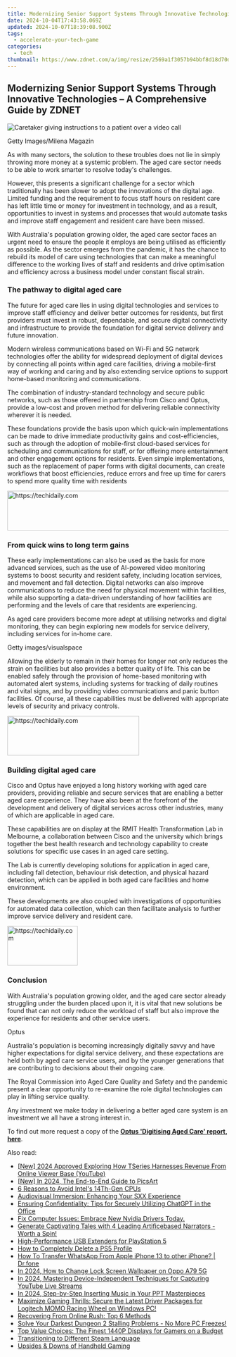 ```yaml
---
title: Modernizing Senior Support Systems Through Innovative Technologies – A Comprehensive Guide by ZDNET
date: 2024-10-04T17:43:58.069Z
updated: 2024-10-07T18:39:08.900Z
tags:
  - accelerate-your-tech-game
categories:
  - tech
thumbnail: https://www.zdnet.com/a/img/resize/2569a1f3057b94bbf8d18d70d9c71ce18fb395d5/2023/02/20/f82716a6-106b-4991-be29-adcc3ae44e8f/gettyimages-1396300637.png?width=170&height=128&fit=crop&format=pjpg&auto=webp
---
```


## Modernizing Senior Support Systems Through Innovative Technologies – A Comprehensive Guide by ZDNET

![Caretaker giving instructions to a patient over a video call](https://www.zdnet.com/a/img/resize/6d7ebd12d8e6aea5eab64431a09c2f09b90e4fe5/2023/02/20/f82716a6-106b-4991-be29-adcc3ae44e8f/gettyimages-1396300637.png?auto=webp&width=1280)

Getty Images/Milena Magazin

As with many sectors, the solution to these troubles does not lie in simply throwing more money at a systemic problem. The aged care sector needs to be able to work smarter to resolve today's challenges.

However, this presents a significant challenge for a sector which traditionally has been slower to adopt the innovations of the digital age. Limited funding and the requirement to focus staff hours on resident care has left little time or money for investment in technology, and as a result, opportunities to invest in systems and processes that would automate tasks and improve staff engagement and resident care have been missed.

With Australia's population growing older, the aged care sector faces an urgent need to ensure the people it employs are being utilised as efficiently as possible. As the sector emerges from the pandemic, it has the chance to rebuild its model of care using technologies that can make a meaningful difference to the working lives of staff and residents and drive optimisation and efficiency across a business model under constant fiscal strain.

### The pathway to digital aged care

The future for aged care lies in using digital technologies and services to improve staff efficiency and deliver better outcomes for residents, but first providers must invest in robust, dependable, and secure digital connectivity and infrastructure to provide the foundation for digital service delivery and future innovation.

Modern wireless communications based on Wi-Fi and 5G network technologies offer the ability for widespread deployment of digital devices by connecting all points within aged care facilities, driving a mobile-first way of working and caring and by also extending service options to support home-based monitoring and communications.

The combination of industry-standard technology and secure public networks, such as those offered in partnership from Cisco and Optus, provide a low-cost and proven method for delivering reliable connectivity wherever it is needed.

These foundations provide the basis upon which quick-win implementations can be made to drive immediate productivity gains and cost-efficiencies, such as through the adoption of mobile-first cloud-based services for scheduling and communications for staff, or for offering more entertainment and other engagement options for residents. Even simple implementations, such as the replacement of paper forms with digital documents, can create workflows that boost efficiencies, reduce errors and free up time for carers to spend more quality time with residents

<!-- affiliate ads begin -->
<a href="https://bluettius.sjv.io/c/5597632/2139123/17108" target="_top" id="2139123">
  <img src="//a.impactradius-go.com/display-ad/17108-2139123" border="0" alt="https://techidaily.com" width="728" height="90"/>
</a>
<img height="0" width="0" src="https://bluettius.sjv.io/i/5597632/2139123/17108" style="position:absolute;visibility:hidden;" border="0" />
<!-- affiliate ads end -->

### From quick wins to long term gains

These early implementations can also be used as the basis for more advanced services, such as the use of AI-powered video monitoring systems to boost security and resident safety, including location services, and movement and fall detection. Digital networks can also improve communications to reduce the need for physical movement within facilities, while also supporting a data-driven understanding of how facilities are performing and the levels of care that residents are experiencing.

As aged care providers become more adept at utilising networks and digital monitoring, they can begin exploring new models for service delivery, including services for in-home care. 

Getty images/visualspace

Allowing the elderly to remain in their homes for longer not only reduces the strain on facilities but also provides a better quality of life. This can be enabled safely through the provision of home-based monitoring with automated alert systems, including systems for tracking of daily routines and vital signs, and by providing video communications and panic button facilities. Of course, all these capabilities must be delivered with appropriate levels of security and privacy controls.

<!-- affiliate ads begin -->
<a href="https://aligracehair.sjv.io/c/5597632/1925484/19272" target="_top" id="1925484">
  <img src="//a.impactradius-go.com/display-ad/19272-1925484" border="0" alt="https://techidaily.com" width="300" height="90"/>
</a>
<img height="0" width="0" src="https://aligracehair.sjv.io/i/5597632/1925484/19272" style="position:absolute;visibility:hidden;" border="0" />
<!-- affiliate ads end -->

### Building digital aged care

Cisco and Optus have enjoyed a long history working with aged care providers, providing reliable and secure services that are enabling a better aged care experience. They have also been at the forefront of the development and delivery of digital services across other industries, many of which are applicable in aged care.

These capabilities are on display at the RMIT Health Transformation Lab in Melbourne, a collaboration between Cisco and the university which brings together the best health research and technology capability to create solutions for specific use cases in an aged care setting. 

The Lab is currently developing solutions for application in aged care, including fall detection, behaviour risk detection, and physical hazard detection, which can be applied in both aged care facilities and home environment. 

These developments are also coupled with investigations of opportunities for automated data collection, which can then facilitate analysis to further improve service delivery and resident care. 

<!-- affiliate ads begin -->
<a href="https://united.elfm.net/c/5597632/2139558/4704" target="_top" id="2139558">
  <img src="//a.impactradius-go.com/display-ad/4704-2139558" border="0" alt="https://techidaily.com" width="160" height="90"/>
</a>
<img height="0" width="0" src="https://united.elfm.net/i/5597632/2139558/4704" style="position:absolute;visibility:hidden;" border="0" />
<!-- affiliate ads end -->

### Conclusion

With Australia's population growing older, and the aged care sector already struggling under the burden placed upon it, it is vital that new solutions be found that can not only reduce the workload of staff but also improve the experience for residents and other service users.

Optus

Australia's population is becoming increasingly digitally savvy and have higher expectations for digital service delivery, and these expectations are held both by aged care service users, and by the younger generations that are contributing to decisions about their ongoing care.

The Royal Commission into Aged Care Quality and Safety and the pandemic present a clear opportunity to re-examine the role digital technologies can play in lifting service quality.

Any investment we make today in delivering a better aged care system is an investment we all have a strong interest in.

To find out more request a copy of the [**Optus 'Digitising Aged Care' report, here**](https://www.optus.com.au/enterprise/accelerate/communications/aged-care-a-sector-in-transformation).

<ins class="adsbygoogle"
     style="display:block"
     data-ad-format="autorelaxed"
     data-ad-client="ca-pub-7571918770474297"
     data-ad-slot="1223367746"></ins>

<ins class="adsbygoogle"
     style="display:block"
     data-ad-client="ca-pub-7571918770474297"
     data-ad-slot="8358498916"
     data-ad-format="auto"
     data-full-width-responsive="true"></ins>

<span class="atpl-alsoreadstyle">Also read:</span>
<div><ul>
<li><a href="https://youtube-lab.techidaily.com/024-approved-exploring-how-tseries-harnesses-revenue-from-online-viewer-base-youtube/"><u>[New] 2024 Approved Exploring How TSeries Harnesses Revenue From Online Viewer Base (YouTube)</u></a></li>
<li><a href="https://fox-links.techidaily.com/new-in-2024-the-end-to-end-guide-to-picsart/"><u>[New] In 2024, The End-to-End Guide to PicsArt</u></a></li>
<li><a href="https://games-able.techidaily.com/6-reasons-to-avoid-intels-14th-gen-cpus/"><u>6 Reasons to Avoid Intel's 14Th-Gen CPUs</u></a></li>
<li><a href="https://games-able.techidaily.com/audiovisual-immersion-enhancing-your-sxx-experience/"><u>Audiovisual Immersion: Enhancing Your SXX Experience</u></a></li>
<li><a href="https://tech-revival.techidaily.com/ensuring-confidentiality-tips-for-securely-utilizing-chatgpt-in-the-office/"><u>Ensuring Confidentiality: Tips for Securely Utilizing ChatGPT in the Office</u></a></li>
<li><a href="https://games-able.techidaily.com/fix-computer-issues-embrace-new-nvidia-drivers-today/"><u>Fix Computer Issues: Embrace New Nvidia Drivers Today.</u></a></li>
<li><a href="https://tech-revival.techidaily.com/1722164564879-generate-captivating-tales-with-4-leading-artificebased-narrators-worth-a-spin/"><u>Generate Captivating Tales with 4 Leading Artificebased Narrators - Worth a Spin!</u></a></li>
<li><a href="https://games-able.techidaily.com/high-performance-usb-extenders-for-playstation-5/"><u>High-Performance USB Extenders for PlayStation 5</u></a></li>
<li><a href="https://games-able.techidaily.com/how-to-completely-delete-a-ps5-profile/"><u>How to Completely Delete a PS5 Profile</u></a></li>
<li><a href="https://techidaily.com/how-to-transfer-whatsapp-from-apple-iphone-13-to-other-iphone-drfone-by-drfone-transfer-whatsapp-from-ios-transfer-whatsapp-from-ios/"><u>How To Transfer WhatsApp From Apple iPhone 13 to other iPhone? | Dr.fone</u></a></li>
<li><a href="https://android-unlock.techidaily.com/in-2024-how-to-change-lock-screen-wallpaper-on-oppo-a79-5g-by-drfone-android/"><u>In 2024, How to Change Lock Screen Wallpaper on Oppo A79 5G</u></a></li>
<li><a href="https://screen-capture.techidaily.com/in-2024-mastering-device-independent-techniques-for-capturing-youtube-live-streams/"><u>In 2024, Mastering Device-Independent Techniques for Capturing YouTube Live Streams</u></a></li>
<li><a href="https://extra-support.techidaily.com/in-2024-step-by-step-inserting-music-in-your-ppt-masterpieces/"><u>In 2024, Step-by-Step Inserting Music in Your PPT Masterpieces</u></a></li>
<li><a href="https://driver-download.techidaily.com/maximize-gaming-thrills-secure-the-latest-driver-packages-for-logitech-momo-racing-wheel-on-windows-pc/"><u>Maximize Gaming Thrills: Secure the Latest Driver Packages for Logitech MOMO Racing Wheel on Windows PC!</u></a></li>
<li><a href="https://games-able.techidaily.com/recovering-from-online-rush-top-6-methods/"><u>Recovering From Online Rush: Top 6 Methods</u></a></li>
<li><a href="https://graphic-issues.techidaily.com/solve-your-darkest-dungeon-2-stalling-problems-no-more-pc-freezes/"><u>Solve Your Darkest Dungeon 2 Stalling Problems - No More PC Freezes!</u></a></li>
<li><a href="https://games-able.techidaily.com/top-value-choices-the-finest-1440p-displays-for-gamers-on-a-budget/"><u>Top Value Choices: The Finest 1440P Displays for Gamers on a Budget</u></a></li>
<li><a href="https://games-able.techidaily.com/transitioning-to-different-steam-language/"><u>Transitioning to Different Steam Language</u></a></li>
<li><a href="https://games-able.techidaily.com/upsides-and-downs-of-handheld-gaming/"><u>Upsides & Downs of Handheld Gaming</u></a></li>
</ul></div>


